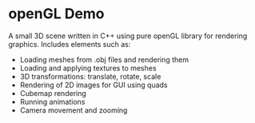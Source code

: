 # openGL Demo

A small 3D scene written in C++ using pure openGL library for rendering graphics.
Includes elements such as:
* Loading meshes from .obj files and rendering them
* Loading and applying textures to meshes
* 3D transformations: translate, rotate, scale
* Rendering of 2D images for GUI using quads
* Cubemap rendering
* Running animations
* Camera movement and zooming 
